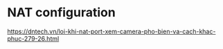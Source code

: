 # NAT configuration

https://dntech.vn/loi-khi-nat-port-xem-camera-pho-bien-va-cach-khac-phuc-279-26.html